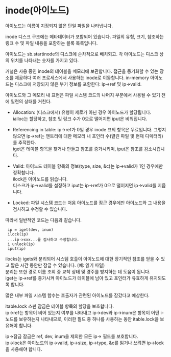 # inode(아이노드)

아이노드는 이름이 지정되지 않은 단일 파일을 나타냅니다.

inode 디스크 구조에는 메타데이터가 포함되어 있습니다.
파일의 유형, 크기, 참조하는 링크 수 및 파일 내용을 포함하는 블록 목록입니다.

 아이노드는 sb.startinode의 디스크에 순차적으로 배치되고.
 각 아이노드는 디스크 상의 위치를 나타내는 숫자를 가지고 있다.

 커널은 사용 중인 inode의 테이블을 메모리에 보관합니다.
 접근을 동기화할 수 있는 장소를 제공하다
 여러 프로세스에서 사용하는 inode로 이동합니다.
 in-memory 아이노드는 디스크에 저장되지 않은 부기 정보를 포함한다: ip->ref 및 ip->valid.

 아이노드와 그 메모리 내 표현은 파일 시스템 코드의 나머지 부분에서 사용될 수 있기 전에 일련의 상태를 거친다.

* Allocation: (디스크에서) 유형이 제로가 아닌 경우 아이노드가 할당됩니다.  
ialloc는 할당하고, 참조 및 링크 수가 0으로 떨어지면 iput은 비워집니다.  
  
* Referencing in table: ip->ref가 0일 경우 inode 표의 항목은 무료입니다.
  그렇지 않으면 ip->ref는 엔트리에 대한 메모리 내 포인터 수(열린 파일 및 현재 디렉터리)를 추적한다.  
  iget은 테이블 항목을 찾거나 만들고 참조를 증가시키며, iput은 참조를 감소시킵니다.  
  
* Valid: 아이노드 테이블 항목의 정보(type, size, &c)는 ip->valid가 1인 경우에만 정확합니다.  
  ilock은 아이노드를 읽습니다.  
 디스크가 ip->valid를 설정하고 iput는 ip->ref가 0으로 떨어지면 ip->valid를 지웁니다.  
  
* Locked: 파일 시스템 코드는 처음 아이노드를 잠근 경우에만 아이노드와 그 내용을 검사하고 수정할 수 있습니다.  
  
따라서 일반적인 코드는 다음과 같습니다.  

```code
 ip = iget(dev, inum)
 ilock(ip)
 ...ip->xxx...를 검사하고 수정합니다.
 i unlock(ip)
 iput(ip)
```

ilocks는 igets와 분리되어 시스템 호출이 아이노드에 대한 장기적인 참조를 얻을 수 있고 짧은 시간 동안만 잠글 수 있습니다. (예: 읽기 파일)  
분리는 또한 경로 이름 조회 중 교착 상태 및 경주를 방지하는 데 도움이 됩니다.  
iget는 ip->ref를 증가시켜 아이노드가 테이블에 남아 있고 포인터가 유효하게 유지되도록 합니다.  
  
많은 내부 파일 시스템 함수는 호출자가 관련된 아이노드를 잠갔다고 예상한다.  
  
itable.lock 스핀 잠금은 테이블 항목의 할당을 보호합니다.  
ip->ref는 항목이 비어 있는지 여부를 나타내고 ip->dev와 ip->inum은 항목이 어떤 i-노드를 보유하는지 나타내므로, 이러한 필드 중 하나를 사용하는 동안 itable.lock을 보유해야 합니다.  
  
ip->잠금 잠금은 ref, dev, inum을 제외한 모든 ip-> 필드를 보호합니다.  
ip->lock은 아이노드의 ip->valid, ip->size, ip->type, &c를 읽거나 쓰려면 ip->lock을 사용해야 합니다.  
